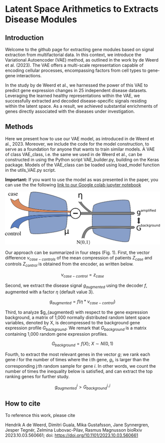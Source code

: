 Latent Space Arithmetics to Extracts Disease Modules
================================

## Introduction
Welcome to the github page for extracting gene modules based on signal extraction from multifactorial data. In this context, we introduce the Variational Autoencoder (VAE) method, as outlined in the work by de Weerd et al. (2023). The VAE offers a multi-scale representation capable of encoding cellular processes, encompassing factors from cell types to gene-gene interactions.

In the study by de Weerd et al., we harnessed the power of this VAE to predict gene expression changes in 25 independent disease datasets. Leveraging the learned healthy representations within the VAE, we successfully extracted and decoded disease-specific signals residing within the latent space. As a result, we achieved substantial enrichments of genes directly associated with the diseases under investigation.

## Methods
Here we present how to use our VAE model, as introduced in de Weerd et al., 2023. Moreover, we include the code for the model construction, to serve as a foundation for anyone that wants to train similar models. A VAE of class VAE_class, i.e. the same we used in de Weerd et al., can be constructed in using the Python script VAE_builder.py, building on the Keras package. Models of the VAE_class can be loaded using load_model function in the utils_VAE.py script. 

**Important:** If you want to use the model as was presented in the paper, you can use the the following [link to our Google colab jupyter notebook](https://colab.research.google.com/drive/1GwE2ShhpH8AqcKLZGuz372UJ-7o6O3tP?exids=71471476%2C71471470#scrollTo=xzoM9wLMlUwA)

![fig1](img/fig1.png)

Our approach can be summarized in four steps (Fig. 1). First, the vector difference $\nu_{case-controls}$ of the mean compression of patients $Z_{case}$ and controls $Z_{control}$ is obtained from the encoder, as written below.

$$\nu_{case-control} = z_{case}$$

Second, we extract the disease signal $g_{augmented}$ using the decoder $f$, augmented with a factor $\eta$ (default value 3).

$$g_{augmented} = f(\eta*\nu_{case-control})$$

Third, to analyze $g_{augmented} with respect to the gene expression background, a matrix of 1,000 normally distributed random latent space variables, denoted by X, is decompressed to the background gene expression profile $G_{background}$. We remark that $G_{background}$ is a matrix containing 1,000 random gene expression profiles.

$$G_{background} = f(X);\ X \sim N(0,1)$$

Fourth, to extract the most relevant genes in the vector $g$; we rank each gene $i$ for the number of times where the i:th gene, $g_i$, is larger than the corresponding j:th random sample for gene $i$. In other words, we count the number of times the inequality below is satisfied, and can extract the top ranking genes for further study.

$$g^{i}_{augmented} > G_{background}^{i, j}$$

## How to cite
To reference this work, please cite 

Hendrik A de Weerd, Dimitri Guala, Mika Gustafsson, Jane Synnergren, Jesper Tegnér, Zelmina Lubovac-Pilav, Rasmus Magnusson
bioRxiv 2023.10.03.560661; doi: https://doi.org/10.1101/2023.10.03.560661



